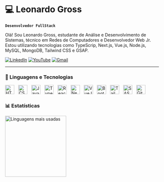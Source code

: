 # 💻 Leonardo Gross

**`Desenvolvedor FullStack`**

Olá! Sou Leonardo Gross, estudante de Análise e Desenvolvimento de Sistemas, técnico em Redes de Computadores e Desenvolvedor Web Jr.
Estou utilizando tecnologias como TypeScrip, Next.js, Vue.js, Node.js, MySQL, MongoDB, Tailwind CSS e GSAP.

[![LinkedIn](https://img.shields.io/badge/LinkedIn-%230077B5?style=for-the-badge&logo=linkedin&logoColor=white)](https://www.linkedin.com/in/leodev98/)
[![YouTube](https://img.shields.io/badge/YouTube-red?logo=youtube&logoColor=white&style=for-the-badge)](https://www.youtube.com/@leonardogrossDev)
[![Gmail](https://img.shields.io/badge/Gmail-D14836?style=for-the-badge&logo=gmail&logoColor=white)](mailto:leonardorev98@gmail.com)


---

### 🤖 Linguagens e Tecnologias

<img 
    align="left" 
    alt="HTML"
    title="HTML" 
    width="30px" 
    style="padding-right: 10px;" 
    src="https://cdn.jsdelivr.net/gh/devicons/devicon@latest/icons/html5/html5-original.svg" 
/>
<img 
    align="left" 
    alt="CSS" 
    title="CSS"
    width="30px" 
    style="padding-right: 10px;" 
    src="https://cdn.jsdelivr.net/gh/devicons/devicon@latest/icons/css3/css3-original.svg" 
/>
<img 
    align="left" 
    alt="JavaScript" 
    title="JavaScript"
    width="30px" 
    style="padding-right: 10px;" 
    src="https://cdn.jsdelivr.net/gh/devicons/devicon@latest/icons/javascript/javascript-original.svg" 
/>
<img 
    align="left" 
    alt="TypeScript"
    title="TypeScript" 
    width="30px" 
    style="padding-right: 10px;" 
    src="https://cdn.jsdelivr.net/gh/devicons/devicon@latest/icons/typescript/typescript-original.svg" 
/>
<img 
    align="left" 
    alt="React"
    title="React" 
    width="30px" 
    style="padding-right: 10px;" 
    src="https://cdn.jsdelivr.net/gh/devicons/devicon@latest/icons/react/react-original.svg" 
/>
<img 
    align="left" 
    alt="Next.js" 
    title="Next.js"
    width="30px" 
    style="padding-right: 10px;" 
    src="https://cdn.jsdelivr.net/gh/devicons/devicon@latest/icons/nextjs/nextjs-original.svg" 
/>
<img 
    align="left" 
    alt="VueJS" 
    title="VueJS"
    width="30px" 
    style="padding-right: 10px;" 
    src="https://github.com/user-attachments/assets/2fd4945e-62c7-429c-a77e-dc1405112793" 
/>
<img 
    align="left" 
    alt="Bootstrap"
    title="Bootstrap" 
    width="30px" 
    style="padding-right: 10px;" 
    src="https://cdn.jsdelivr.net/gh/devicons/devicon@latest/icons/bootstrap/bootstrap-original.svg" 
/>
<img 
    align="left" 
    alt="Tailwind" 
    title="Tailwind"
    width="30px" 
    style="padding-right: 10px;" 
    src="https://cdn.jsdelivr.net/gh/devicons/devicon@latest/icons/tailwindcss/tailwindcss-original.svg" 
/>
<img 
    align="left" 
    alt="SASS" 
    title="SASS"
    width="30px" 
    style="padding-right: 10px;" 
    src="https://cdn.jsdelivr.net/gh/devicons/devicon@latest/icons/sass/sass-original.svg" 
/>
<img 
    align="left" 
    alt="Git" 
    title="Git"
    width="30px" 
    style="padding-right: 10px;" 
    src="https://cdn.jsdelivr.net/gh/devicons/devicon@latest/icons/git/git-original.svg" 
/>

<br/>
<br/>

### 📊 Estatísticas
<!-- <p align="left">
  <img 
    height="200em" 
    src="https://github-readme-stats.vercel.app/api?username=leonardodgr&show_icons=true&theme=tokyonight&locale=pt-br"
    alt="Estatísticas do GitHub de Leonardo"
  /> -->
  <img 
    height="200em" 
    src="https://github-readme-stats.vercel.app/api/top-langs/?username=leonardodgr&layout=compact&langs_count=10&theme=tokyonight"
    alt="Linguagens mais usadas"
  />
</p>

